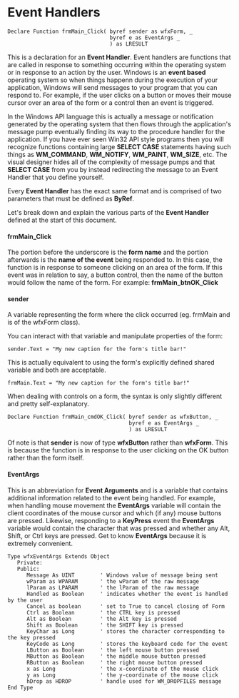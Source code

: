 # Event Handlers


```
Declare Function frmMain_Click( byref sender as wfxForm, _
                                byref e as EventArgs _
                                ) as LRESULT
```

This is a declaration for an **Event Handler**. Event handlers are functions that are called in response to something occurring within the operating system or in response to an action by the user. Windows is an **event based** operating system so when things happenn during the execution of your application, Windows will send messages to your program that you can respond to. For example, if the user clicks on a button or moves their mouse cursor over an area of the form or a control then an event is triggered. 

In the Windows API language this is actually a message or notification generated by the operating system that then flows through the application's message pump eventually finding its way to the procedure handler for the application. If you have ever seen Win32 API style programs then you will recognize functions containing large **SELECT CASE** statements having such things as **WM_COMMAND**, **WM_NOTIFY**, **WM_PAINT**, **WM_SIZE**, etc. The visual designer hides all of the complexity of message pumps and that **SELECT CASE** from you by instead redirecting the message to an Event Handler that you define yourself.

Every **Event Handler** has the exact same format and is comprised of two parameters that must be defined as **ByRef**.

Let's break down and explain the various parts of the **Event Handler** defined at the start of this document.

#### frmMain_Click
The portion before the underscore is the **form name** and the portion afterwards is the **name of the event** being responded to. In this case, the function is in response to someone clicking on an area of the form. If this event was in relation to say, a button control, then the name of the button would follow the name of the form. For example: **frmMain_btnOK_Click**

#### **sender**

A variable representing the form where the click occurred (eg. frmMain and is of the wfxForm class). 

You can interact with that variable and manipulate properties of the form:
```
sender.Text = "My new caption for the form's title bar!"
```

This is actually equivalent to using the form's explicitly defined shared variable and both are acceptable.

```
frmMain.Text = "My new caption for the form's title bar!"
```

When dealing with controls on a form, the syntax is only slightly different and pretty self-explanatory.
```
Declare Function frmMain_cmdOK_Click( byref sender as wfxButton, _
                                      byref e as EventArgs _
                                      ) as LRESULT
```

Of note is that **sender** is now of type **wfxButton** rather than **wfxForm**. This is because the function is in response to the user clicking on the OK button rather than the form itself.

#### **EventArgs**

This is an abbreviation for **Event Arguments** and is a variable that contains additional information related to the event being handled. For example, when handling mouse movement the **EventArgs** variable will contain the client coordinates of the mouse cursor and which (if any) mouse buttons are pressed. Likewise, responding to a **KeyPress** event the **EventArgs** variable would contain the character that was pressed and whether any Alt, Shift, or Ctrl keys are pressed. Get to know **EventArgs** because it is extremely convenient. 

```
Type wfxEventArgs Extends Object
   Private:
   Public:
      Message As UINT        ' Windows value of message being sent
      wParam as WPARAM       ' the wParam of the raw message
      lParam as LPARAM       ' the lParam of the raw message
      Handled as Boolean     ' indicates whether the event is handled by the user
      Cancel as boolean      ' set to True to cancel closing of Form
      Ctrl as Boolean        ' the CTRL key is pressed
      Alt as Boolean         ' the Alt key is pressed
      Shift as Boolean       ' the SHIFT key is pressed
      KeyChar as Long        ' stores the character corresponding to the key pressed
      KeyCode as Long        ' stores the keyboard code for the event
      LButton as Boolean     ' the left mouse button pressed
      MButton as Boolean     ' the middle mouse button pressed
      RButton as Boolean     ' the right mouse button pressed
      x as Long              ' the x-coordinate of the mouse click
      y as Long              ' the y-coordinate of the mouse click
      hDrop as HDROP         ' handle used for WM_DROPFILES message
End Type
```

